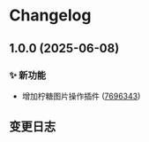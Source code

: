 # Changelog

## 1.0.0 (2025-06-08)


### ✨ 新功能

* 增加柠糖图片操作插件 ([7696343](https://github.com/CandriaJS/karin-plugin-imagetools/commit/7696343e6af5630de70ef06794104f3bdda04aa7))

## 变更日志
